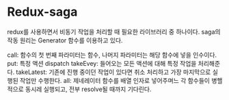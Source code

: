 # Redux-saga

redux를 사용하면서 비동기 작업을 처리할 때 필요한 라이브러리 중 하나이다. 
saga의 작동 원리는 Generator 함수를 이용하고 있다.

call: 함수의 첫 번째 파라미터는 함수, 나머지 파라미터는 해당 함수에 넣을 인수이다.
put: 특정 액션 dispatch
takeEvey: 들어오는 모든 액션에 대해 특정 작업을 처리해준다.
takeLatest: 기존에 진행 중이던 작업이 있다면 취소 처리하고 가장 마지막으로 실행된 작업만 수행한다.
all: 제네레이터 함수를 배열 인자로 넣어주며느 각 함수들이 병핼적으로 동시레 실행되고, 전부 resolve될 때까지 기다린다.